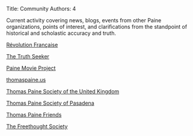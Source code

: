 Title: Community
Authors: 4

Current activity covering news, blogs, events from other Paine
organizations, points of interest, and clarifications from the
standpoint of historical and scholastic accuracy and truth.

[Révolution Française](http://revolution-francaise.net/)

[The Truth Seeker](http://thetruthseeker.net/)

[Paine Movie Project](http://igg.me/at/tobegintheworldoveragain/)

[thomaspaine.us](http://www.thomaspaine.us/)

[Thomas Paine Society of the United Kingdom](http://www.thomaspaineuk.com)

[Thomas Paine Society of Pasadena](http://www.thomaspainesociety.org)

[Thomas Paine Friends](http://www.thomas-paine-friends.org)

[The Freethought Society](http://www.ftsociety.org)


